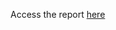 Access the report [here](https://github.com/monabil/Udacity-DAND-Term2/blob/master/Explore%20and%20Summarize%20Data/Red_Wine_Quality_Final.pdf)

